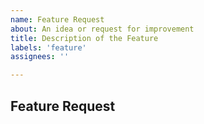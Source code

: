 ```yaml
---
name: Feature Request
about: An idea or request for improvement
title: Description of the Feature
labels: 'feature'
assignees: ''

---
```


## Feature Request
<!-- Thank you for taking the time to improve this project!  Please describe your idea below -->
